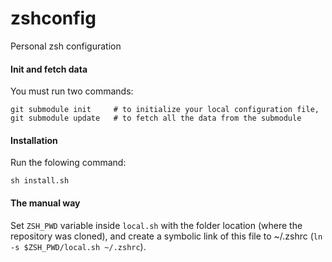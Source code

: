 zshconfig
=========

Personal zsh configuration

#### Init and fetch data

You must run two commands:

    git submodule init     # to initialize your local configuration file,
    git submodule update   # to fetch all the data from the submodule

#### Installation

Run the folowing command:

    sh install.sh

#### The manual way

Set `ZSH_PWD` variable inside `local.sh` with the folder location (where the repository was cloned),  and create a symbolic link of this file to ~/.zshrc (`ln -s $ZSH_PWD/local.sh ~/.zshrc`).



